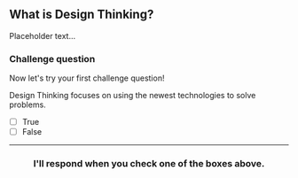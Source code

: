 ## What is Design Thinking?

Placeholder text...
### Challenge question


Now let's try your first challenge question!

Design Thinking focuses on using the newest technologies to solve problems.

- [ ] True
- [ ] False

<hr>
<h3 align="center">I'll respond when you check one of the boxes above.</h3>
